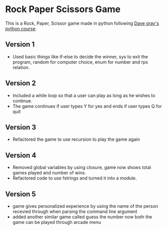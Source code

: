 # Rock Paper Scissors Game

This is a Rock, Paper, Scissor game made in python following [Dave gray's python course](https://youtu.be/H2EJuAcrZYU?si=3USXQc-AyM22Ycce).

## Version 1
- Used basic things like if-else to decide the winner, sys to exit the program, random for computer choice, enum for number and rps relation. 

## Version 2
- Included a while loop so that a user can play as long as he wishes to continue.
- The game continues if user types Y for yes and ends if user types Q for quit 

## Version 3
- Refactored the game to use recursion to play the game again

## Version 4
- Removed global variables by using closure, game now shows total games played and number of wins.
- Refactored code to use fstrings and turned it into a module.

## Version 5 
- game gives personalized experience by using the name of the person recevied through when parsing the command line argument
- added another similar game called guess the number now both the game can be played through arcade menu